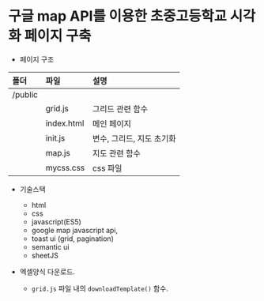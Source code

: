 # 구글 map API를 이용한 초중고등학교 시각화 페이지 구축

- 페이지 구조

| 폴더 | 파일 | 설명 |
|:--------|:--------|:--------|
|/public  |  |  |
|  | grid.js | 그리드 관련 함수 |
|  | index.html | 메인 페이지 |
|  | init.js | 변수, 그리드, 지도 초기화|
|  | map.js | 지도 관련 함수 |
|  | mycss.css | css 파일 |


- 기술스택
    - html
    - css
    - javascript(ES5) 
    - google map javascript api, 
    - toast ui (grid, pagination)
    - semantic ui 
    - sheetJS

- 엑셀양식 다운로드. 
    - `grid.js` 파일 내의 `downloadTemplate()` 함수. 
